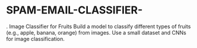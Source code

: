 # SPAM-EMAIL-CLASSIFIER-
. Image Classifier for Fruits  Build a model to classify different types of fruits (e.g., apple, banana, orange) from images.  Use a small dataset and CNNs for image classification.
